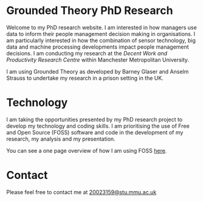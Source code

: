 # Grounded Theory PhD Research

Welcome to my PhD research website. I am interested in how managers use data to inform their people management decision making in organisations. I am particularly interested in how the combination of sensor technology, big data and machine processing developments impact people management decisions. I am conducting my research at the *Decent Work and Productivity Research Centre* within Manchester Metropolitan University.

I am using Grounded Theory as developed by Barney Glaser and Anselm Strauss to undertake my research in a prison setting in the UK. 

# Technology

I am taking the opportunities presented by my PhD research project to develop my technology and coding skills. I am prioritising the use of Free and Open Source (FOSS) software and code in the development of my research, my analysis and my presentation.

You can see a one page overview of how I am using FOSS [here](my_academic_workflow.pdf).

# Contact

Please feel free to contact me at 20023159@stu.mmu.ac.uk 
